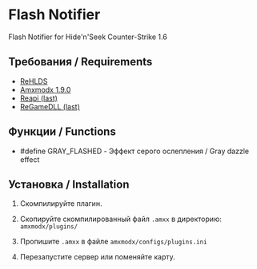 # Flash Notifier
Flash Notifier for Hide'n'Seek Counter-Strike 1.6 

## Требования / Requirements
- [ReHLDS](https://dev-cs.ru/resources/64/)
- [Amxmodx 1.9.0](https://www.amxmodx.org/downloads-new.php)
- [Reapi (last)](https://dev-cs.ru/resources/73/updates)
- [ReGameDLL (last)](https://dev-cs.ru/resources/67/updates)

## Функции / Functions

-  #define GRAY_FLASHED - Эффект серого ослепления / Gray dazzle effect

## Установка / Installation
 
1. Скомпилируйте плагин.

2. Скопируйте скомпилированный файл `.amxx` в директорию: `amxmodx/plugins/`

3. Пропишите `.amxx` в файле `amxmodx/configs/plugins.ini`

4. Перезапустите сервер или поменяйте карту.

